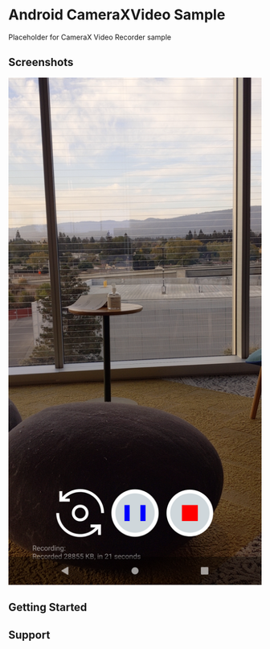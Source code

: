 
Android CameraXVideo Sample
===========================

Placeholder for CameraX Video Recorder sample

Screenshots
-------------

![ScreenShot](screenshot.png)


Getting Started
---------------

Support
-------

